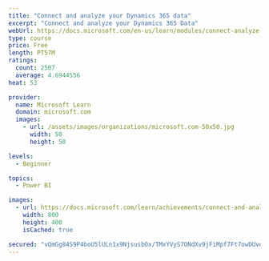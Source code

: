```yaml
---
title: "Connect and analyze your Dynamics 365 data​"
excerpt: "Connect and analyze your Dynamics 365 Data​"
webUrl: https://docs.microsoft.com/en-us/learn/modules/connect-analyze-dynamics-365-data/
type: course
price: Free
length: PT57M
ratings:
  count: 2507
  average: 4.6944556
heat: 53

provider:
  name: Microsoft Learn
  domain: microsoft.com
  images:
    - url: /assets/images/organizations/microsoft.com-50x50.jpg
      width: 50
      height: 50

levels:
  - Beginner

topics:
  - Power BI

images:
  - url: https://docs.microsoft.com/learn/achievements/connect-and-analyze-your-microsoft-dynamics-365-data-social.png
    width: 800
    height: 400
    isCached: true

secured: "vQmGg84S9P4boU5lULn1x9NjsusbOx/TMxYVyS7ONdXv9jFiMpf7Ft7owDUvouVPeR0NaqvF+Gco1arS+QGWI0TX/67QA/d5hcB91i9fU47kcNnf9vWEdNwBHlGMmnAXs0OL4IEytQzwyO5V5+g4lb8mP8TgiXvEIz+GVnn9H0Xn0myrNtsTDH6fn9SOOIozbUuIyxmBobxSjZJSjHgSvtXAUs7GkEajIpkn+nErDMJxSvAEv9jDe89eUcd84N5ezTc1A5iHLtkApJ0P/fZ+iys68GIBQ36Hq5SEnqRkta/ynnRP+JwlougBklRnuvcuP8q/YAN1DvaYtJydqnSnJEfdjK+i8jFAeMioJthqioCLTFpZurSlTCaqXo0k0AnM4Ols/DJEQWfnCbYoZliksbQj65e8+TwLCEp2xxJhMgQ=;ExFMXqoaYf5UW02POTjaMg=="
---
```


